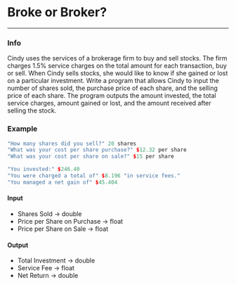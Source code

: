 # Broke or Broker?
***
### Info
Cindy uses the services of a brokerage firm to buy and sell stocks.
The firm charges 1.5% service charges on the total amount for each
transaction, buy or sell. When Cindy sells stocks, she would like to
know if she gained or lost on a particular investment. Write a program
that allows Cindy to input the number of shares sold, the purchase price
of each share, and the selling price of each share. The program outputs
the amount invested, the total service charges, amount gained or lost,
and the amount received after selling the stock.
### Example
```c++
"How many shares did you sell?" 20 shares
"What was your cost per share purchase?" $12.32 per share
"What was your cost per share on sale?" $15 per share
```
```c++
"You invested:" $246.40
"You were charged a total of" $8.196 "in service fees."
"You managed a net gain of" $45.404
```
#### Input
+ Shares Sold -> double
+ Price per Share on Purchase -> float
+ Price per Share on Sale -> float

#### Output
+ Total Investment -> double
+ Service Fee -> float
+ Net Return -> double
